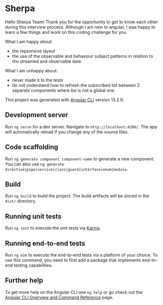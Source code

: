 # Sherpa

Hello Sherpa Team! Thank you for the opportunity to get to know each other during this interview process. 
Although I am new to angular, I was happy to learn a few things and work on this coding challenge for you. 

What I am happy about:

* the repsonsive layout
* the use of the observable and behaviour subject patterns in relation to the streamed and observable data

What I am unhappy about:
* never made it to the tests
* do not understand how to refresh the subscribed list between 2 separate components where list is not a global one

This project was generated with [Angular CLI](https://github.com/angular/angular-cli) version 13.2.0.

## Development server

Run `ng serve` for a dev server. Navigate to `http://localhost:4200/`. The app will automatically reload if you change any of the source files.

## Code scaffolding

Run `ng generate component component-name` to generate a new component. You can also use `ng generate directive|pipe|service|class|guard|interface|enum|module`.

## Build

Run `ng build` to build the project. The build artifacts will be stored in the `dist/` directory.

## Running unit tests

Run `ng test` to execute the unit tests via [Karma](https://karma-runner.github.io).

## Running end-to-end tests

Run `ng e2e` to execute the end-to-end tests via a platform of your choice. To use this command, you need to first add a package that implements end-to-end testing capabilities.

## Further help

To get more help on the Angular CLI use `ng help` or go check out the [Angular CLI Overview and Command Reference](https://angular.io/cli) page.
